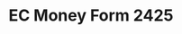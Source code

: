 ---
title: EC Money Form 2425
redirect_to: https://forms.gle/QqTXu5NQTZkGcErc8
redirect_from: 
  - /ECMoneyForm2425
  - /ecmoneyform2425
---